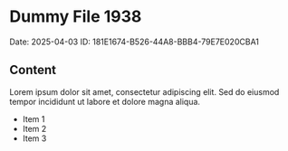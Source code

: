 # Dummy File 1938

Date: 2025-04-03
ID: 181E1674-B526-44A8-BBB4-79E7E020CBA1

## Content

Lorem ipsum dolor sit amet, consectetur adipiscing elit.
Sed do eiusmod tempor incididunt ut labore et dolore magna aliqua.

* Item 1
* Item 2
* Item 3
